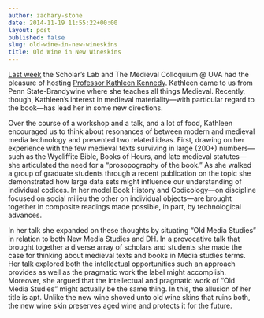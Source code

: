 ```yaml
---
author: zachary-stone
date: 2014-11-19 11:55:22+00:00
layout: post
published: false
slug: old-wine-in-new-wineskins
title: Old Wine in New Wineskins
---
```


[Last week](http://scholarslab.org/events/uva-medieval-colloquium-kathleen-kennedy/) the Scholar’s Lab and The Medieval Colloquium @ UVA had the pleasure of hosting [Professor Kathleen Kennedy](http://sites.psu.edu/kek16/). Kathleen came to us from Penn State-Brandywine where she teaches all things Medieval. Recently, though, Kathleen’s interest in medieval materiality&mdash;with particular regard to the book&mdash;has lead her in some new directions.

Over the course of a workshop and a talk, and a lot of food, Kathleen encouraged us to think about resonances of between modern and medieval media technology and presented two related ideas. First, drawing on her experience with the few medieval texts surviving in large (200+) numbers&mdash;such as the Wycliffite Bible, Books of Hours, and late medieval statutes&mdash;she articulated the need for a “prosopography of the book.” As she walked a group of graduate students through a recent publication on the topic she demonstrated how large data sets might influence our understanding of individual codices. In her model Book History and Codicology&mdash;on discipline focused on social milieu the other on individual objects&mdash;are brought together in composite readings made possible, in part, by technological advances.

In her talk she expanded on these thoughts by situating “Old Media Studies” in relation to both New Media Studies and DH. In a provocative talk that brought together a diverse array of scholars and students she made the case for thinking about medieval texts and books in Media studies terms. Her talk explored both the intellectual opportunities such an approach provides as well as the pragmatic work the label might accomplish. Moreover, she argued that the intellectual and pragmatic work of “Old Media Studies” might actually be the same thing. In this, the allusion of her title is apt. Unlike the new wine shoved unto old wine skins that ruins both, the new wine skin preserves aged wine and protects it for the future.
